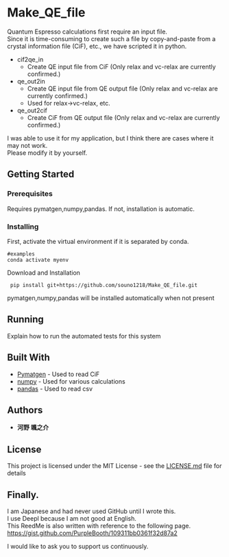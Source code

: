 # Make_QE_file

Quantum Espresso calculations first require an input file.   
Since it is time-consuming to create such a file by copy-and-paste from a crystal information file (CiF), etc., we have scripted it in python.

- cif2qe_in
  - Create QE input file from CiF (Only relax and vc-relax are currently confirmed.)
- qe_out2in
  - Create QE input file from QE output file (Only relax and vc-relax are currently confirmed.)
  - Used for relax->vc-relax, etc.
- qe_out2cif
  - Create CiF from QE output file (Only relax and vc-relax are currently confirmed.)

I was able to use it for my application, but I think there are cases where it may not work.   
Please modify it by yourself.

## Getting Started

### Prerequisites

Requires pymatgen,numpy,pandas. If not, installation is automatic.

### Installing

First, activate the virtual environment if it is separated by conda.

```
#examples
conda activate myenv
```

Download and Installation

```
 pip install git+https://github.com/souno1218/Make_QE_file.git
```

pymatgen,numpy,pandas will be installed automatically when not present

## Running

Explain how to run the automated tests for this system



## Built With

* [Pymatgen](https://pymatgen.org) - Used to read CiF
* [numpy](https://numpy.org) - Used for various calculations
* [pandas](https://pandas.pydata.org) - Used to read csv



## Authors

* **河野 颯之介**

## License

This project is licensed under the MIT License - see the [LICENSE.md](LICENSE.md) file for details

## Finally.

I am Japanese and had never used GitHub until I wrote this.   
I use Deepl because I am not good at English.   
This ReedMe is also written with reference to the following page.   
https://gist.github.com/PurpleBooth/109311bb0361f32d87a2

I would like to ask you to support us continuously.

